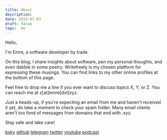 ```yaml
---
title: About
description:
date: 2019-07-03 
draft: false
tags:  me
---
```



Hello,

I'm Emre, a software developer by trade.

On this blog, I share insights about software, pen my personal thoughts, and even dabble in some poetry. Writefreely is my chosen platform for expressing these musings. You can find links to my other online profiles at the bottom of this page.

Feel free to drop me a line if you ever want to discuss topics X, Y, or Z. You can reach me at z[at]emre[dot]xyz.

Just a heads-up, if you're expecting an email from me and haven't received it yet, do take a moment to check your spam folder. Many email clients aren't too fond of messages from domains that end with .xyz.

Stay safe and take care!

[bsky](https://bsky.app/profile/emre.xyz)
[github](https://github.com/delirehberi)
[telegram](https://t.me/delirehberi)
[twitter](https://twitter.com/delirehberi)
[youtube](https://youtube.com/EmreYILMAZ)
[podcast](https://anchor.fm/delirehberi)

